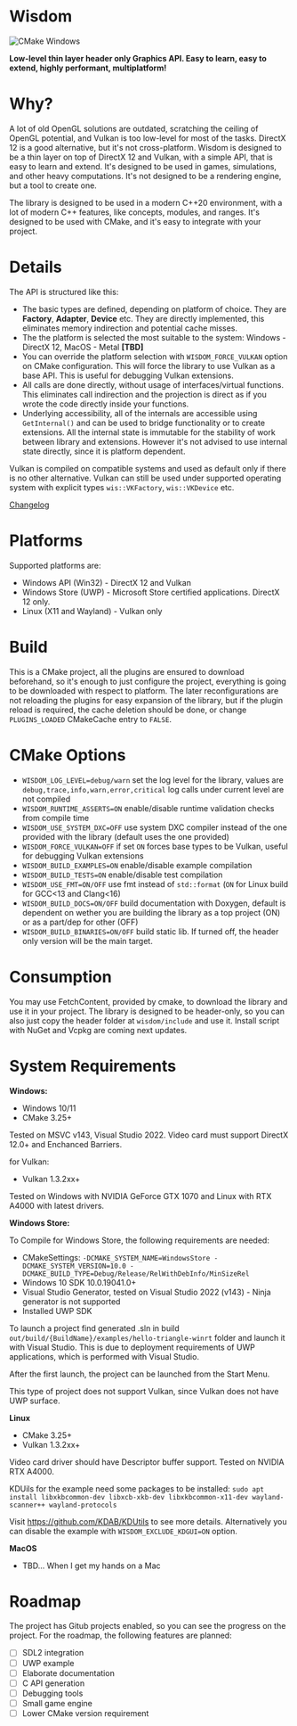 # Wisdom

![CMake Windows](https://github.com/Agrael1/Wisdom/actions/workflows/cmake.yml/badge.svg)

**Low-level thin layer header only Graphics API. Easy to learn, easy to extend, highly performant, multiplatform!**

# Why?

A lot of old OpenGL solutions are outdated, scratching the ceiling of OpenGL potential, and Vulkan is too low-level for most of the tasks. DirectX 12 is a good alternative, but it's not cross-platform.
Wisdom is designed to be a thin layer on top of DirectX 12 and Vulkan, with a simple API, that is easy to learn and extend. It's designed to be used in games, simulations, and other heavy computations.
It's not designed to be a rendering engine, but a tool to create one.

The library is designed to be used in a modern C++20 environment, with a lot of modern C++ features, like concepts, modules, and ranges. It's designed to be used with CMake, and it's easy to integrate with your project.

# Details

The API is structured like this:

- The basic types are defined, depending on platform of choice. They are **Factory**, **Adapter**, **Device** etc. They are directly implemented, this eliminates memory indirection and potential cache misses.
- The the platform is selected the most suitable to the system: Windows - DirectX 12, MacOS - Metal **[TBD]**
- You can override the platform selection with `WISDOM_FORCE_VULKAN` option on CMake configuration. This will force the library to use Vulkan as a base API. This is useful for debugging Vulkan extensions.
- All calls are done directly, without usage of interfaces/virtual functions. This eliminates call indirection and the projection is direct as if you wrote the code directly inside your functions.
- Underlying accessibility, all of the internals are accessible using `GetInternal()` and can be used to bridge functionality or to create extensions. All the internal state is immutable for the stability of work between library and extensions. However it's not advised to use internal state directly, since it is platform dependent.

Vulkan is compiled on compatible systems and used as default only if there is no other alternative. Vulkan can still be used under supported operating system with explicit types `wis::VKFactory`, `wis::VKDevice` etc.

[Changelog](Changelog.md)

# Platforms

Supported platforms are:

- Windows API (Win32) - DirectX 12 and Vulkan
- Windows Store (UWP) - Microsoft Store certified applications. DirectX 12 only.
- Linux (X11 and Wayland) - Vulkan only

# Build

This is a CMake project, all the plugins are ensured to download beforehand, so it's enough to just configure the project, everything is going to be downloaded with respect to platform.
The later reconfigurations are not reloading the plugins for easy expansion of the library, but if the plugin reload is required, the cache deletion should be done, or change `PLUGINS_LOADED` CMakeCache entry to `FALSE`.

# CMake Options

- `WISDOM_LOG_LEVEL=debug/warn` set the log level for the library, values are `debug,trace,info,warn,error,critical` log calls under current level are not compiled
- `WISDOM_RUNTIME_ASSERTS=ON` enable/disable runtime validation checks from compile time
- `WISDOM_USE_SYSTEM_DXC=OFF` use system DXC compiler instead of the one provided with the library (default uses the one provided)
- `WISDOM_FORCE_VULKAN=OFF` if set `ON` forces base types to be Vulkan, useful for debugging Vulkan extensions
- `WISDOM_BUILD_EXAMPLES=ON` enable/disable example compilation
- `WISDOM_BUILD_TESTS=ON` enable/disable test compilation
- `WISDOM_USE_FMT=ON/OFF` use fmt instead of `std::format` (`ON` for Linux build for GCC<13 and Clang<16)
- `WISDOM_BUILD_DOCS=ON/OFF` build documentation with Doxygen, default is dependent on wether you are building the library as a top project (ON) or as a part/dep for other (OFF)
- `WISDOM_BUILD_BINARIES=ON/OFF` build static lib. If turned off, the header only version will be the main target.

# Consumption

You may use FetchContent, provided by cmake, to download the library and use it in your project. The library is designed to be header-only, so you can also just copy the header folder at `wisdom/include` and use it. Install script with NuGet and Vcpkg are coming next updates.

# System Requirements

**Windows:**

- Windows 10/11
- CMake 3.25+

Tested on MSVC v143, Visual Studio 2022.
Video card must support DirectX 12.0+ and Enchanced Barriers.

for Vulkan:

- Vulkan 1.3.2xx+

Tested on Windows with NVIDIA GeForce GTX 1070 and Linux with RTX A4000 with latest drivers.

**Windows Store:**

To Compile for Windows Store, the following requirements are needed:

- CMakeSettings: `-DCMAKE_SYSTEM_NAME=WindowsStore -DCMAKE_SYSTEM_VERSION=10.0 -DCMAKE_BUILD_TYPE=Debug/Release/RelWithDebInfo/MinSizeRel`
- Windows 10 SDK 10.0.19041.0+
- Visual Studio Generator, tested on Visual Studio 2022 (v143) - Ninja generator is not supported
- Installed UWP SDK

To launch a project find generated .sln in build `out/build/{BuildName}/examples/hello-triangle-winrt` folder and launch it with Visual Studio. This is due to deployment requirements of UWP applications, which is performed with Visual Studio.

After the first launch, the project can be launched from the Start Menu.

This type of project does not support Vulkan, since Vulkan does not have UWP surface.

**Linux**

- CMake 3.25+
- Vulkan 1.3.2xx+

Video card driver should have Descriptor buffer support. Tested on NVIDIA RTX A4000.

KDUils for the example need some packages to be installed:
`sudo apt install libxkbcommon-dev libxcb-xkb-dev libxkbcommon-x11-dev wayland-scanner++ wayland-protocols`

Visit https://github.com/KDAB/KDUtils to see more details.
Alternatively you can disable the example with `WISDOM_EXCLUDE_KDGUI=ON` option.

**MacOS**

- TBD... When I get my hands on a Mac

# Roadmap

The project has Gitub projects enabled, so you can see the progress on the project.
For the roadmap, the following features are planned:

- [ ] SDL2 integration
- [ ] UWP example
- [ ] Elaborate documentation
- [ ] C API generation
- [ ] Debugging tools
- [ ] Small game engine
- [ ] Lower CMake version requirement
